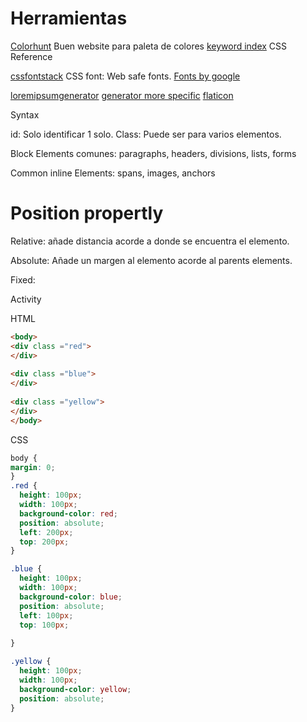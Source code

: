 # Herramientas
[Colorhunt](https://colorhunt.co/)
Buen website para paleta de colores
[keyword index](https://developer.mozilla.org/en-US/docs/Web/CSS/Reference#index)
CSS Reference

[cssfontstack](https://www.cssfontstack.com/)
CSS font: Web safe fonts.
[Fonts by google](https://fonts.google.com/)

[loremipsumgenerator](https://loremipsum.io/es/)
[generator more specific](http://lorem-ipsum.perbang.dk/)
[flaticon](https://www.flaticon.es/)

Syntax


id: Solo identificar 1 solo.
Class: Puede ser para varios elementos. 

Block Elements comunes:
paragraphs, headers, divisions, lists, forms

Common inline Elements:
spans, images, anchors 

# Position propertly

Relative: añade distancia acorde a donde se encuentra el elemento.

Absolute: Añade un margen al elemento acorde al parents elements.

Fixed: 

Activity


HTML
```html
<body>
<div class ="red">
</div>
  
<div class ="blue">
</div>
  
<div class ="yellow">
</div>
</body>
```
CSS
```css
body {
margin: 0;
}
.red {
  height: 100px;
  width: 100px;
  background-color: red;
  position: absolute;
  left: 200px;
  top: 200px;
}

.blue {
  height: 100px;
  width: 100px;
  background-color: blue;
  position: absolute;
  left: 100px;
  top: 100px;
  
}

.yellow {
  height: 100px;
  width: 100px;
  background-color: yellow;
  position: absolute;
}
```
